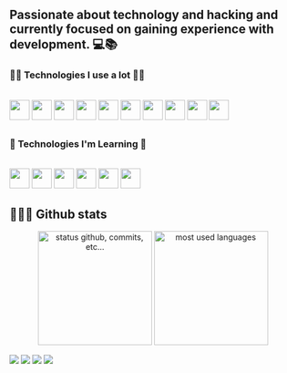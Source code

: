 ## Passionate about technology and hacking and currently focused on gaining experience with development. 💻📚
 
### 🐱‍💻 Technologies I use a lot 🐱‍💻
<div style="display: inline_block"><br>
 <a href="#"><img height= "35" src= "https://img.shields.io/badge/Linux-FCC624?style=for-the-badge&logo=linux&logoColor=black"></a>
<a href="https://developer.mozilla.org/docs/Web/HTML"><img height= "35" src= "https://img.shields.io/badge/HTML5-E34F26?style=for-the-badge&logo=html5&logoColor=white"></a>
<a href="https://developer.mozilla.org/docs/Web/CSS"><img height= "35" src= "https://img.shields.io/badge/CSS3-1572B6?style=for-the-badge&logo=css3&logoColor=white"></a>
<a href="https://www.javascript.com/"><img height= "35" src= "https://img.shields.io/badge/JavaScript-F7DF1E?style=for-the-badge&logo=javascript&logoColor=black"></a>
<a href="https://code.visualstudio.com/"><img height= "35" src= "https://img.shields.io/badge/VS_Code-0078D4?style=for-the-badge&logo=visual%20studio%20code&logoColor=white"></a>
<a href="https://www.json.org/json-en.html"><img height= "35" src= "https://img.shields.io/badge/json-5E5C5C?style=for-the-badge&logo=json&logoColor=white"></a>
<a href="https://www.npmjs.com/"><img height= "35" src= "https://img.shields.io/badge/npm-CB3837?style=for-the-badge&logo=npm&logoColor=white"></a>
<a href="https://git-scm.com/"><img height= "35" src= "https://img.shields.io/badge/Git-F05032?style=for-the-badge&logo=git&logoColor=white"></a>
 <a href="#"><img height= "35" src="https://img.shields.io/badge/Vercel-000000?style=for-the-badge&logo=vercel&logoColor=white"></a>
 <a href="#"><img height= "35" src="https://img.shields.io/badge/Netlify-00C7B7?style=for-the-badge&logo=netlify&logoColor=white"></a>
</div>

##

### 📖 Technologies I'm Learning 📖
<div style="display: inline_block"><br>
<a href="#"><img height= "35" src="https://img.shields.io/badge/Solidity-e6e6e6?style=for-the-badge&logo=solidity&logoColor=black"></a>
<a href="https://reactjs.org/"><img height= "35" src= "https://img.shields.io/badge/React-FFFFFF?style=for-the-badge&logo=react&logoColor=61DAFB"></a>
<a href="https://nextjs.org/"><img height= "35" src= "https://img.shields.io/badge/next.js-000000?style=for-the-badge&logo=nextdotjs&logoColor=white"></a>
<a href="https://www.markdownguide.org/"><img height= "35" src= "https://img.shields.io/badge/Markdown-000000?style=for-the-badge&logo=markdown&logoColor=white"></a>
<a href="#"><img height= "35" src="https://img.shields.io/badge/Bootstrap-563D7C?style=for-the-badge&logo=bootstrap&logoColor=white"></a>
<a href="#"><img height= "35" src="https://img.shields.io/badge/Vite-B73BFE?style=for-the-badge&logo=vite&logoColor=FFD62E"></a>
</div>
 
 ##
 
## 🐱‍💻✨ Github stats

<p align="center">
    <img alt="status github, commits, etc..." height="200px" src="https://github-readme-stats.vercel.app/api?username=Dione-b&count_private=true&show_icons=true&custom_title=Github&theme=algolia&bg_color=0,000000,130F40&layout=compact&border_radius=8"
    />
    <img alt="most used languages" height="200px" src="https://github-readme-stats.vercel.app/api/top-langs/?username=Dione-b&count_private=true&theme=algolia&bg_color=0,130F40,000000&custom_title=Languages&layout=compact&border_radius=8&langs_count=20"/>
 
<div> 
  <a href="https://www.instagram.com/diiibastos/" target="_blank"><img src="https://img.shields.io/badge/-Instagram-%23E4405F?style=for-the-badge&logo=instagram&logoColor=white" target="_blank"></a>
  <a href = "mailto:dionenassau321@gmail.com"><img src="https://img.shields.io/badge/-Gmail-%23333?style=for-the-badge&logo=gmail&logoColor=white" target="_blank"></a>
  <a href="https://www.linkedin.com/in/dione-bastos-71a28514b/" target="_blank"><img src="https://img.shields.io/badge/-LinkedIn-%230077B5?style=for-the-badge&logo=linkedin&logoColor=white" target="_blank"></a> 
 <a href="https://twitter.com/Diiibastos" target="_blank"><img src="https://img.shields.io/badge/Twitter-1DA1F2?style=for-the-badge&logo=twitter&logoColor=white" target="_blank"></a> 
</div>

